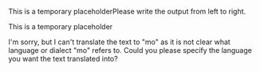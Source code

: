 This is a temporary placeholderPlease write the output from left to right.

This is a temporary placeholder

I'm sorry, but I can't translate the text to "mo" as it is not clear what language or dialect "mo" refers to. Could you please specify the language you want the text translated into?